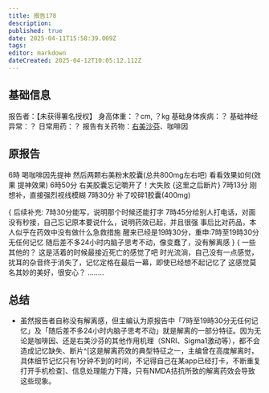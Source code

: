 ```yaml
---
title: 报告178
description: 
published: true
date: 2025-04-11T15:58:39.009Z
tags: 
editor: markdown
dateCreated: 2025-04-12T10:05:12.112Z
---
```


## 基础信息
报告者：【未获得署名授权】
身高体重：？cm, ？kg
基础身体疾病：？
基础神经异常：？
日常用药：？
报告有关药物：[右美沙芬](/drug/DXM)、咖啡因

## 原报告
6時
喝咖啡因先提神
然后两颗右美粉末胶囊(总共800mg左右吧)
看看效果如何(效果 提神效果)
6時50分
右美胶囊忘记嚼开了！大失败
{这里之后断片}
7時13分
刚想补，直接强烈视线模糊
7時30分
补了咬碎1胶囊(400mg)

{
后续补充:
7時30分能写，说明那个时候还能打字
7時45分给别人打电话，对面没有秒接，自己忘记原本要说什么，说明药效已起，并且很强
事后比对药品，本人似乎在药效中没有做什么急救措施
醒来已经是19時30分，重申:7時至19時30分无任何记忆
随后差不多24小时内脑子思考不动，像变蠢了，没有解离感
}
{
一些其他的？
这是活着的时候最接近死亡的感觉了吧
时光流淌，自己没有一点感觉，扰耳的杂音终于消失了，记忆定格在最后一幕，即使已经想不起记忆了
这感觉莫名其妙的美好，很安心？
........

## 总结
- 虽然报告者自称没有解离感，但主编认为原报告中「7時至19時30分无任何记忆」及「随后差不多24小时内脑子思考不动」就是解离的一部分特征。因为无论是咖啡因、还是右美沙芬的其他作用机理（SNRI、Sigma1激动等），都不会造成记忆缺失、断片^[这是解离药效的典型特征之一，主编曾在高度解离时，具体细节记忆只有1分钟不到的时间，不记得自己在某app已经打卡，不断重复打开手机检查]、信息处理能力下降，只有NMDA拮抗所致的解离药效会导致这些现象。